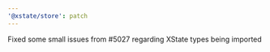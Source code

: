 ```yaml
---
'@xstate/store': patch
---
```


Fixed some small issues from #5027 regarding XState types being imported
